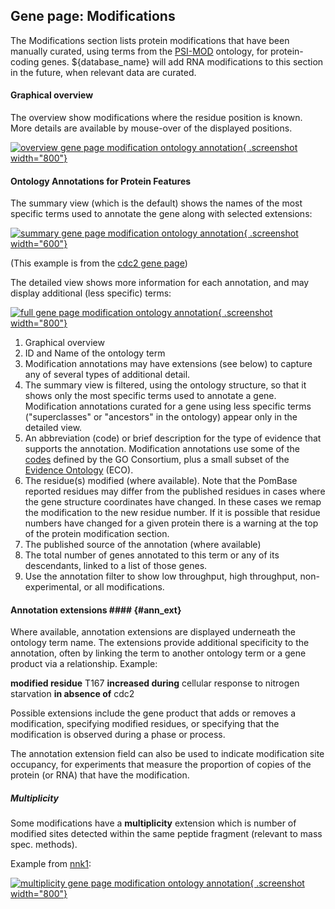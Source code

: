 ## Gene page: Modifications

The Modifications section lists protein modifications that have been
manually curated, using terms from the
[PSI-MOD](http://obofoundry.org/ontology/mod.html) ontology, for protein-coding
genes. ${database_name} will add RNA modifications to this section in the
future, when relevant data are curated.

#### Graphical overview

The overview show modifications where the residue position is known.
More details are available by mouse-over of the displayed positions.

[![overview gene page modification ontology annotation](assets/gene_page_modification_overview.png "Protein modifications overview"){ .screenshot width="800"}](assets/gene_page_modification_overview.png)

#### Ontology Annotations for Protein Features ####

The summary view (which is the default) shows the names of the most
specific terms used to annotate the gene along with selected
extensions:

[![summary gene page modification ontology annotation](assets/gene_page_modification_summary.png "Protein modifications summary view"){ .screenshot width="600"}](assets/gene_page_modification_summary.png)

(This example is from the [cdc2 gene page](https://www.pombase.org/gene/SPBC11B10.09))

The detailed view shows more information for each annotation, and may
display additional (less specific) terms:

[![full gene page modification ontology annotation](assets/gene_page_modification_full.png "Protein modifications detailed view"){ .screenshot width="800"}](assets/gene_page_modification_full.png)

1.  Graphical overview
2.  ID and Name of the ontology term
3.  Modification annotations may have extensions (see below) to capture
    any of several types of additional detail.
4.  The summary view is filtered, using the ontology structure, so
    that it shows only the most specific terms used to annotate a
    gene.  Modification annotations curated for a gene using less
    specific terms ("superclasses" or "ancestors" in the ontology)
    appear only in the detailed view.
5.  An abbreviation (code) or brief description for the type of
    evidence that supports the annotation. Modification annotations
    use some of the
    [codes](http://geneontology.org/docs/guide-go-evidence-codes/)
    defined by the GO Consortium, plus a small subset of the
    [Evidence Ontology](http://www.evidenceontology.org/) (ECO).
6.  The residue(s) modified (where available).  Note that the PomBase
    reported residues may differ from the published residues in cases
    where the gene structure coordinates have changed. In these cases
    we remap the modification to the new residue number. If it is
    possible that residue numbers have changed for a given protein
    there is a warning at the top of the protein modification section.
7.  The published source of the annotation (where available)
8.  The total number of genes annotated to this term or any of its
    descendants, linked to a list of those genes.
9.  Use the annotation filter to show low throughput, high throughput,
    non-experimental, or all modifications.


#### Annotation extensions #### {#ann_ext}

Where available, annotation extensions are displayed underneath the
ontology term name. The extensions provide additional specificity to
the annotation, often by linking the term to another ontology term or
a gene product via a relationship.  Example:

**modified residue** T167 **increased during** cellular response to nitrogen
starvation **in absence of** cdc2

Possible extensions include the
gene product that adds or removes a modification, specifying modified
residues, or specifying that the modification is observed during a
phase or process.

The annotation extension field can also be used to indicate modification
site occupancy, for experiments that measure the proportion of copies of
the protein (or RNA) that have the modification.

##### Multiplicity

Some modifications have a **multiplicity** extension which is number of
modified sites detected within the same peptide fragment (relevant to
mass spec. methods).

Example from [nnk1](https://www.pombase.org/gene/SPCC70.05c):

[![multiplicity gene page modification ontology annotation](assets/gene_page_modification_multiplicity.png "Protein modifications multiplicity example"){ .screenshot width="800"}](assets/gene_page_modification_multiplicity.png)
